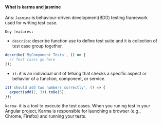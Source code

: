 #### What is karma and jasmine

Ans: `Jasmine` is behaviour-driven development(BDD) testing framework used for writing test case.

`Key features:`

- `describe`: describe function use to define test suite and it is collection of test case group together.

```js
describe('MyComponent Tests', () => {
  // Test cases go here
});
```

- `it`: it is an individual unit of tetsing that checks a specific aspect or behavior of a function, component, or service.

```js
it('should add two numbers correctly', () => {
  expect(add(2, 3)).toBe(5);
});
```

`karma`- it is a tool to execute the test cases. When you run ng test in your Angular project, Karma is responsible for launching a browser (e.g., Chrome, Firefox) and running your tests.
